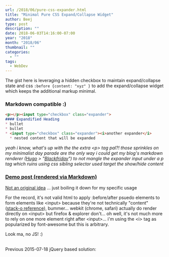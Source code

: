```yaml
---
url: /2018/06/pure-css-expander.html
title: "Minimal Pure CSS Expand/Collapse Widget"
author: Beej
type: post
description: ""
date: 2018-06-03T14:16:00-07:00
year: "2018"
month: "2018/06"
thumbnail: ""
categories:
  - ""
tags:
  - WebDev
---
```


The gist here is leveraging a hidden checkbox to maintain expand/collapse state and css `:before {content: "xyz" }` to add the expand/collapse widget which keeps the additional markup minimal.

### Markdown compatible :)
```markdown
<p></p><input type="checkbox" class="expander">
#### Expandified Heading
* bullet 
* bullet
* <input type="checkbox" class="expander"><i>another expander</i>
  * nested content that will be expanded
```
<!--more-->

_yeah i know, what's up with the the extra &lt;p&gt; tag pal?! those sprinkles on my minimalist day parade are the only way i could get my blog's markdown renderer ([Hugo](https://gohugo.io/) &gt; "[Blackfriday](https://github.com/russross/blackfriday)") to not mangle the expander input under a p tag which ruins using css sibling selector used target the show/hide content_

### [Demo post (rendered via Markdown)](/2015/04/osx-v2p.html)

[Not an original idea](https://css-tricks.com/the-checkbox-hack/#article-header-id-1) ... just boiling it down for my specific usage

For the record, it's not valid html to apply :before/after psuedo elements to form elements like &lt;input&gt; because they're not technically "content" ([stack-o reference](https://stackoverflow.com/questions/12831620/is-the-before-pseudo-element-allowed-on-an-inputtype-checkbox)), bummer... webkit (chrome, safari) actually do render directly on &lt;input&gt; but firefox & explorer don't... oh well, it's not much more to rely on one more element right after &lt;input&gt;... i'm using the &lt;i&gt; tag as popularized by font-awesome but this is arbitrary.


Look ma, no JS! :)
<script async src="//jsfiddle.net/h3c3cb3m/110/embed/result,css,html/dark/"></script>

<br/>
Previous 2015-07-18 jQuery based solution:
<script async src="//jsfiddle.net/h3c3cb3m/91/embed/js,html,css,result/dark/"></script>

